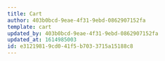 ```yaml
---
title: Cart
author: 403b0bcd-9eae-4f31-9ebd-0862907152fa
template: cart
updated_by: 403b0bcd-9eae-4f31-9ebd-0862907152fa
updated_at: 1614985003
id: e3121981-9cd0-41f5-b703-3715a15188c8
---
```

